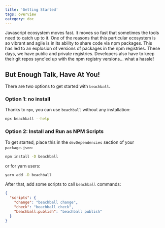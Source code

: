 ```yaml
---
title: 'Getting Started'
tags: overview
category: doc
---
```


Javascript ecosystem moves fast. It moves so fast that sometimes the tools need to catch up to it. One of the reasons that this particular ecosystem is so vibrant and agile is in its ability to share code via npm packages. This has led to an explosion of versions of packages in the npm registries. These days, we have public and private registries. Developers also have to keep their git repos sync'ed up with the npm registry versions... what a hassle!

## But Enough Talk, Have At You!

There are two options to get started with `beachball`.

### Option 1: no install

Thanks to `npx`, you can use `beachball` without any installation:

```bash
npx beachball --help
```

### Option 2: Install and Run as NPM Scripts

To get started, place this in the `devDependencies` section of your `package.json`:

```bash
npm install -D beachball
```

or for yarn users:

```bash
yarn add -D beachball
```

After that, add some scripts to call `beachball` commands:

```json
{
  "scripts": {
    "change": "beachball change",
    "check": "beachball check",
    "beachball:publish": "beachball publish"
  }
}
```
